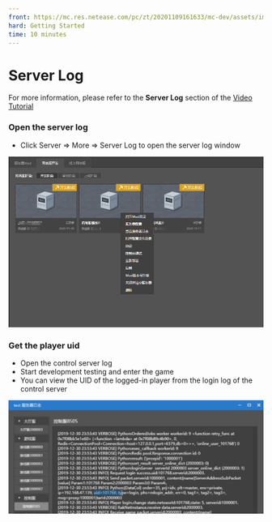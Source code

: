 ```yaml
--- 
front: https://mc.res.netease.com/pc/zt/20201109161633/mc-dev/assets/img/image-20200221225755733.0e532117.png 
hard: Getting Started 
time: 10 minutes 
--- 
```

# Server Log 

For more information, please refer to the **Server Log** section of the [Video Tutorial](https://cc.163.com/act/m/daily/iframeplayer/?id=5faa58dc5655da63cc2d8a5d) 

### Open the server log 

- Click Server => More => Server Log to open the server log window 

![](./images/fuwuqirizhi.png) 

### Get the player uid 

- Open the control server log 
- Start development testing and enter the game 
- You can view the UID of the logged-in player from the login log of the control server 

![image-20200221225755733](./images/image-20200221225755733.png) 

